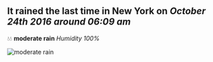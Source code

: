 ## It rained the last time in New York on *October 24th 2016 around 06:09 am*
💧💧  **moderate rain** *Humidity 100%*

![moderate rain](http://openweathermap.org/img/w/10n.png)
